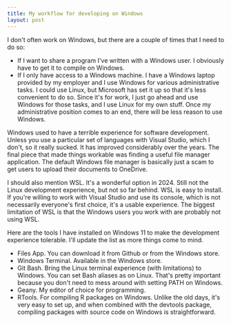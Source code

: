 ```yaml
---
title: My workflow for developing on Windows
layout: post
---
```

I don't often work on Windows, but there are a couple of times that I need to do so:

- If I want to share a program I've written with a Windows user. I obviously have to get it to compile on Windows.
- If I only have access to a Windows machine. I have a Windows laptop provided by my employer and I use Windows for various administrative tasks. I could use Linux, but Microsoft has set it up so that it's less convenient to do so. Since it's for work, I just go ahead and use Windows for those tasks, and I use Linux for my own stuff. Once my administrative position comes to an end, there will be less reason to use Windows.

Windows used to have a terrible experience for software development. Unless you use a particular set of languages with Visual Studio, which I don't, so it really sucked. It has improved considerably over the years. The final piece that made things workable was finding a useful file manager application. The default Windows file manager is basically just a scam to get users to upload their documents to OneDrive.

I should also mention WSL. It's a wonderful option in 2024. Still not the Linux development experience, but not so far behind. WSL is easy to install. If you're willing to work with Visual Studio and use its console, which is not necessarily everyone's first choice, it's a usable experience. The biggest limitation of WSL is that the Windows users you work with are probably not using WSL.

Here are the tools I have installed on Windows 11 to make the development experience tolerable. I'll update the list as more things come to mind.

- Files App. You can download it from Github or from the Windows store.
- Windows Terminal. Available in the Windows store.
- Git Bash. Bring the Linux terminal experience (with limitations) to Windows. You can set Bash aliases as on Linux. That's pretty important because you don't need to mess around with setting PATH on Windows.
- Geany. My editor of choice for programming.
- RTools. For compiling R packages on Windows. Unlike the old days, it's very easy to set up, and when combined with the devtools package, compiling packages with source code on Windows is straightforward.